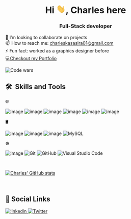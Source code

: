 <h1 align="center">Hi <img src="./assets/Hi.gif" width="29px">, Charles here</h1>
<h3 align="center">Full-Stack developer</h3>

👯 I’m looking to collaborate on projects <br />
📫 How to reach me: charleskasasira01@gmail.com <br />
⚡ Fun fact: worked as a graphics designer before <br />
💻<a href="https://charleskasasira.github.io">Checkout my Portfolio</a>

![Code wars](https://www.codewars.com/users/CharlesKasasira/badges/large)

 <h2> 🛠 &nbsp;Skills and Tools</h3>
 
 🌐 &nbsp;<br />
 
 ![image](https://user-images.githubusercontent.com/59878203/141532551-63afff11-a28f-43a8-b77b-baaf98e7790e.png)
 ![image](https://user-images.githubusercontent.com/59878203/141532802-9ee710af-d3c4-427d-b2b3-8416c36ee1cf.png)
 ![image](https://user-images.githubusercontent.com/59878203/141532717-81b6cf3b-b29f-46a7-8af1-3a8470c25e7b.png)
 ![image](https://user-images.githubusercontent.com/59878203/141532878-adf17acc-e5a4-4a55-9f23-f20891610a98.png)
 ![image](https://user-images.githubusercontent.com/59878203/141532844-277a3b2f-69ce-425e-bd9a-9f687eb48842.png)
 ![image](https://user-images.githubusercontent.com/59878203/141533080-02cca125-ebfa-47c0-80a1-2864372b3ce2.png)
 
 🛢 &nbsp;<br />
 
 ![image](https://user-images.githubusercontent.com/59878203/141532767-f76412f0-88fb-4496-8dba-7f29ec377b88.png)
 ![image](https://user-images.githubusercontent.com/59878203/141533143-a2556695-2c8e-49fc-b88c-ed51b38bbfe0.png)
 ![image](https://user-images.githubusercontent.com/59878203/141533024-1854dcf1-0b3d-4c74-9ea9-deda1da30fbb.png)
 ![MySQL](https://img.shields.io/badge/-MySQL-333333?style=flat&logo=mysql)
 
 ⚙️ &nbsp;<br />
 
  ![image](https://user-images.githubusercontent.com/59878203/141533202-d9174858-9d0a-4069-9f65-20d18907d290.png)
  ![Git](https://img.shields.io/badge/-Git-333333?style=flat&logo=git)
  ![GitHub](https://img.shields.io/badge/-GitHub-333333?style=flat&logo=github)
  ![Visual Studio Code](https://img.shields.io/badge/-Visual%20Studio%20Code-333333?style=flat&logo=visual-studio-code&logoColor=007ACC)
  
  <br/>
  
  [![Charles' GitHub stats](https://github-readme-stats.vercel.app/api?username=charleskasasira)](https://github.com/charleskasasira/github-readme-stats)

  <br />
<h2>🔗 Social Links </h2>
<p>
  <a href="http://www.linkedin.com/in/charleskasasira" target="_blank"><img src='https://cdn.jsdelivr.net/npm/simple-icons@3.0.1/icons/linkedin.svg' alt='linkedin' height='30'> </a> 
  <a href="https://twitter.com/KasasiraC" target="_blank"><img src='https://cdn.jsdelivr.net/npm/simple-icons@3.0.1/icons/twitter.svg' alt='Twitter' height='30'></a>   
</p>
<br/>


